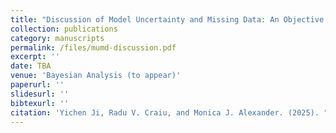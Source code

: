 ```yaml
---
title: "Discussion of Model Uncertainty and Missing Data: An Objective Bayesian Perspective"
collection: publications
category: manuscripts
permalink: /files/mumd-discussion.pdf
excerpt: ''
date: TBA
venue: 'Bayesian Analysis (to appear)'
paperurl: ''
slidesurl: ''
bibtexurl: ''
citation: 'Yichen Ji, Radu V. Craiu, and Monica J. Alexander. (2025). "Discussion of Model Uncertainty and Missing Data: An Objective Bayesian Perspective." <i>Bayesian Analysis</i>, to appear.'
---
```

